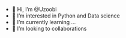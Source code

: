 - 👋 Hi, I’m @Uzoobi
- 👀 I’m interested in Python and Data science 
- 🌱 I’m currently learning ...
- 💞️ I’m looking to collaborations



<!---
Uzoobi/Uzoobi is a ✨ special ✨ repository because its `README.md` (this file) appears on your GitHub profile.
You can click the Preview link to take a look at your changes.
--->
